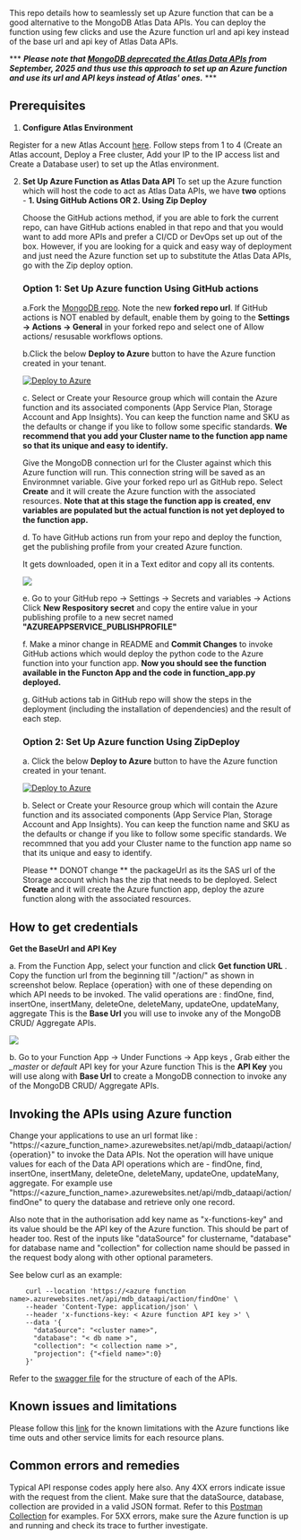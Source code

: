 This repo details how to seamlessly set up Azure function that can be a good alternative to the MongoDB Atlas Data APIs. You can deploy the function using few clicks and use the Azure function url and api key instead of the base url and api key of Atlas Data APIs. 

*** ***Please note that [MongoDB deprecated the Atlas Data APIs](https://www.mongodb.com/docs/atlas/app-services/data-api/data-api-deprecation/) from September, 2025 and thus  use this  approach to set up an Azure function and use its url and API keys instead of Atlas' ones.*** ***

## Prerequisites

1. **Configure Atlas Environment**

Register for a new Atlas Account [here](https://www.mongodb.com/docs/atlas/tutorial/create-atlas-account/#register-a-new-service-account). Follow steps from 1 to 4 (Create an Atlas account, Deploy a Free cluster, Add your IP to the IP access list and Create a Database user) to set up the Atlas environment.

2. **Set Up Azure Function as Atlas Data API**
    To set up the Azure function which will host the code to act as Atlas Data APIs, we have **two** options - **1. Using GitHub Actions OR 2. Using Zip Deploy**

    Choose the GitHub actions method, if you are able to fork the current repo, can have GitHub actions enabled in that repo and that you would want to add more APIs and prefer a CI/CD or DevOps set up out of the box.
    However, if you are looking for a quick and easy way of deployment and just need the Azure function set up to substitute the Atlas Data APIs, go with the Zip deploy option.

    ### **Option 1: Set Up Azure function Using GitHub actions** ###
   
   a.Fork the [MongoDB repo](https://github.com/mongodb-partners/MongoDB_DataAPI_Azure). Note the new **forked repo url**. If GitHub actions is NOT enabled by default, enable them by going to the **Settings -> Actions -> General** in your forked repo and select one of Allow actions/ resusable workflows options.

   b.Click the below **Deploy to Azure** button to have the Azure function created in your tenant.

   [![Deploy to Azure](https://aka.ms/deploytoazurebutton)](https://portal.azure.com/#create/Microsoft.Template/uri/https%3A%2F%2Fraw.githubusercontent.com%2Fmongodb-partners%2FMongoDB_DataAPI_Azure%2Frefs%2Fheads%2Fmain%2FARM_template.json)

   c. Select or Create your Resource group which will contain the Azure function and its associated components (App Service Plan, Storage Account and App Insights). You can keep the function name and SKU as the defaults or change if you like to follow some specific standards.
   **We recommend that you add your Cluster name to the function app name so that its unique and easy to identify.**
   
   Give the MongoDB connection url for the Cluster against which this Azure function will run. This connection string will be saved as an Environmnet variable.
   Give your forked repo url as GitHub repo. Select **Create** and it will create the Azure function with the associated resources.
   **Note that at this stage the function app is created, env variables are populated but the actual function is not yet deployed to the function app.**
        
   d.  To have GitHub actions run from your repo and deploy the function, get the publishing profile from your created Azure function.

   It gets downloaded, open it in a Text editor and copy all its contents.
        
   ![](https://github.com/mongodb-partners/MongoDB_DataAPI_Azure/blob/main/images/GetPublishProfile.png)

   e.   Go to your GitHub repo -> Settings -> Secrets and variables -> Actions
             Click **New Respository secret** and copy the entire value in your publishing profile to a new secret named **"AZUREAPPSERVICE_PUBLISHPROFILE"**
   
   f.  Make a minor change in README and **Commit Changes** to invoke GitHub actions which would deploy the python code to the Azure function into your function app.
             **Now you should see the function available in the Functon App and the code in function_app.py deployed.**
   
   g. GitHub actions tab in GitHub repo will show the steps in the deployment (including the installation of dependencies) and the result of each step.

    ### **Option 2: Set Up Azure function Using ZipDeploy** ###
   
   a.  Click the below **Deploy to Azure** button to have the Azure function created in your tenant.

   [![Deploy to Azure](https://aka.ms/deploytoazurebutton)](https://portal.azure.com/#create/Microsoft.Template/uri/https%3A%2F%2Fraw.githubusercontent.com%2Fmongodb-partners%2FMongoDB_DataAPI_Azure%2Frefs%2Fheads%2Fmain%2FARM_template_zipdeploy.json)

   b. Select or Create your Resource group which will contain the Azure function and its associated components (App Service Plan, Storage Account and App Insights). You can keep the function name and SKU as the defaults or change if you like to follow some specific standards. We recommned that you add your Cluster name to the function app name so that its unique and easy to identify.

   Please ** DONOT change ** the packageUrl as its the SAS url of the Storage account which has the zip that needs to be deployed. Select **Create** and it will create the Azure function app, deploy the azure function along with the associated resources.

## How to get credentials

**Get the BaseUrl and API Key**

a. From the Function App, select your function and click **Get function URL** . Copy the function url from the beginning till "/action/" as shown in screenshot below. Replace {operation} with one of these depending on which API needs to be invoked. The valid operations are : findOne, find, insertOne, insertMany, deleteOne, deleteMany, updateOne, updateMany, aggregate 
This is the **Base Url** you will use to invoke any of the MongoDB CRUD/ Aggregate APIs.

![](https://github.com/mongodb-partners/MongoDB_DataAPI_Azure/blob/1d2b33a4e8bc7c2cbc325dac9840ded28ebdb1f7/images/Get%20Function%20url.png)

b. Go to your Function App -> Under Functions -> App keys , Grab either the *_master* or *default* API key for your Azure function
    This is the **API Key** you will use along with **Base Url** to create a MongoDB connection to invoke any of the MongoDB CRUD/ Aggregate APIs.

## Invoking the APIs using Azure function

Change your applications to use an url format like : "https://<azure_function_name>.azurewebsites.net/api/mdb_dataapi/action/{operation}" to invoke the Data APIs. Not the operation will have unique values for each of the Data API operations which are - findOne, find, insertOne, insertMany, deleteOne, deleteMany, updateOne, updateMany, aggregate. For example use "https://<azure_function_name>.azurewebsites.net/api/mdb_dataapi/action/findOne" to query the database and retrieve only one record.

Also note that in the authorisation add key name as "x-functions-key" and its value should be the API key of the Azure function. This should be part of header too. Rest of the inputs like "dataSource" for clustername, "database" for database name and "collection" for collection name should be passed in the request body along with other optional parameters.

See below curl as an example:

```
    curl --location 'https://<azure function name>.azurewebsites.net/api/mdb_dataapi/action/findOne' \
    --header 'Content-Type: application/json' \
    --header 'x-functions-key: < Azure function API key >' \
    --data '{
      "dataSource": "<cluster name>",
      "database": "< db name >",
      "collection": "< collection name >",
      "projection": {"<field name>":0}
    }'
```
Refer to the [swagger file](https://github.com/mongodb-partners/MongoDB_DataAPI_Azure/blob/main/MongoDB_clean_swagger.json) for the structure of each of the APIs.
## Known issues and limitations

Please follow this [link](https://learn.microsoft.com/en-us/azure/azure-functions/functions-scale) for the known limitations with the Azure functions like time outs and other service limits for each resource plans.

## Common errors and remedies

Typical API response codes apply here also. Any 4XX errors indicate issue with the request from the client. Make sure that the dataSource, database, collection are provided in a valid JSON format. Refer to this [Postman Collection](https://grey-desert-5714.postman.co/workspace/My-Workspace~4b24f70a-aab6-4eb2-8bea-362ddc3a10c0/collection/5631262-a038ba24-f185-4671-acf2-530b3a3ddb55?action=share&source=copy-link&creator=5631262) for examples. For 5XX errors, make sure the Azure function is up and running and check its trace to further investigate.
